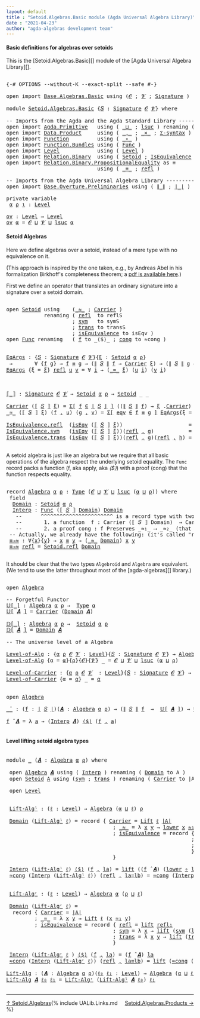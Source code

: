 ```yaml
---
layout: default
title : "Setoid.Algebras.Basic module (Agda Universal Algebra Library)"
date : "2021-04-23"
author: "agda-algebras development team"
---
```


#### <a id="basic-definitions">Basic definitions for algebras over setoids</a>

This is the [Setoid.Algebras.Basic][] module of the [Agda Universal Algebra Library][].

<pre class="Agda">

<a id="342" class="Symbol">{-#</a> <a id="346" class="Keyword">OPTIONS</a> <a id="354" class="Pragma">--without-K</a> <a id="366" class="Pragma">--exact-split</a> <a id="380" class="Pragma">--safe</a> <a id="387" class="Symbol">#-}</a>

<a id="392" class="Keyword">open</a> <a id="397" class="Keyword">import</a> <a id="404" href="Base.Algebras.Basic.html" class="Module">Base.Algebras.Basic</a> <a id="424" class="Keyword">using</a> <a id="430" class="Symbol">(</a><a id="431" href="Base.Algebras.Basic.html#1160" class="Generalizable">𝓞</a> <a id="433" class="Symbol">;</a> <a id="435" href="Base.Algebras.Basic.html#1162" class="Generalizable">𝓥</a> <a id="437" class="Symbol">;</a> <a id="439" href="Base.Algebras.Basic.html#3888" class="Function">Signature</a> <a id="449" class="Symbol">)</a>

<a id="452" class="Keyword">module</a> <a id="459" href="Setoid.Algebras.Basic.html" class="Module">Setoid.Algebras.Basic</a> <a id="481" class="Symbol">{</a><a id="482" href="Setoid.Algebras.Basic.html#482" class="Bound">𝑆</a> <a id="484" class="Symbol">:</a> <a id="486" href="Base.Algebras.Basic.html#3888" class="Function">Signature</a> <a id="496" href="Base.Algebras.Basic.html#1160" class="Generalizable">𝓞</a> <a id="498" href="Base.Algebras.Basic.html#1162" class="Generalizable">𝓥</a><a id="499" class="Symbol">}</a> <a id="501" class="Keyword">where</a>

<a id="508" class="Comment">-- Imports from the Agda and the Agda Standard Library --------------------</a>
<a id="584" class="Keyword">open</a> <a id="589" class="Keyword">import</a> <a id="596" href="Agda.Primitive.html" class="Module">Agda.Primitive</a>   <a id="613" class="Keyword">using</a> <a id="619" class="Symbol">(</a> <a id="621" href="Agda.Primitive.html#810" class="Primitive Operator">_⊔_</a> <a id="625" class="Symbol">;</a> <a id="627" href="Agda.Primitive.html#780" class="Primitive">lsuc</a> <a id="632" class="Symbol">)</a> <a id="634" class="Keyword">renaming</a> <a id="643" class="Symbol">(</a> <a id="645" href="Agda.Primitive.html#326" class="Primitive">Set</a> <a id="649" class="Symbol">to</a> <a id="652" class="Primitive">Type</a> <a id="657" class="Symbol">)</a>
<a id="659" class="Keyword">open</a> <a id="664" class="Keyword">import</a> <a id="671" href="Data.Product.html" class="Module">Data.Product</a>     <a id="688" class="Keyword">using</a> <a id="694" class="Symbol">(</a> <a id="696" href="Agda.Builtin.Sigma.html#236" class="InductiveConstructor Operator">_,_</a> <a id="700" class="Symbol">;</a> <a id="702" href="Data.Product.html#1167" class="Function Operator">_×_</a> <a id="706" class="Symbol">;</a> <a id="708" href="Data.Product.html#916" class="Function">Σ-syntax</a> <a id="717" class="Symbol">)</a>
<a id="719" class="Keyword">open</a> <a id="724" class="Keyword">import</a> <a id="731" href="Function.html" class="Module">Function</a>         <a id="748" class="Keyword">using</a> <a id="754" class="Symbol">(</a> <a id="756" href="Function.Base.html#1031" class="Function Operator">_∘_</a> <a id="760" class="Symbol">)</a>
<a id="762" class="Keyword">open</a> <a id="767" class="Keyword">import</a> <a id="774" href="Function.Bundles.html" class="Module">Function.Bundles</a> <a id="791" class="Keyword">using</a> <a id="797" class="Symbol">(</a> <a id="799" href="Function.Bundles.html#1868" class="Record">Func</a> <a id="804" class="Symbol">)</a>
<a id="806" class="Keyword">open</a> <a id="811" class="Keyword">import</a> <a id="818" href="Level.html" class="Module">Level</a>            <a id="835" class="Keyword">using</a> <a id="841" class="Symbol">(</a> <a id="843" href="Agda.Primitive.html#597" class="Postulate">Level</a> <a id="849" class="Symbol">)</a>
<a id="851" class="Keyword">open</a> <a id="856" class="Keyword">import</a> <a id="863" href="Relation.Binary.html" class="Module">Relation.Binary</a>  <a id="880" class="Keyword">using</a> <a id="886" class="Symbol">(</a> <a id="888" href="Relation.Binary.Bundles.html#1009" class="Record">Setoid</a> <a id="895" class="Symbol">;</a> <a id="897" href="Relation.Binary.Structures.html#1522" class="Record">IsEquivalence</a> <a id="911" class="Symbol">)</a>
<a id="913" class="Keyword">open</a> <a id="918" class="Keyword">import</a> <a id="925" href="Relation.Binary.PropositionalEquality.html" class="Module">Relation.Binary.PropositionalEquality</a> <a id="963" class="Symbol">as</a> <a id="966" class="Module">≡</a>
                             <a id="997" class="Keyword">using</a> <a id="1003" class="Symbol">(</a> <a id="1005" href="Agda.Builtin.Equality.html#151" class="Datatype Operator">_≡_</a> <a id="1009" class="Symbol">;</a> <a id="1011" href="Agda.Builtin.Equality.html#208" class="InductiveConstructor">refl</a> <a id="1016" class="Symbol">)</a>

<a id="1019" class="Comment">-- Imports from the Agda Universal Algebra Library ----------------------</a>
<a id="1093" class="Keyword">open</a> <a id="1098" class="Keyword">import</a> <a id="1105" href="Base.Overture.Preliminaries.html" class="Module">Base.Overture.Preliminaries</a> <a id="1133" class="Keyword">using</a> <a id="1139" class="Symbol">(</a> <a id="1141" href="Base.Overture.Preliminaries.html#4435" class="Function Operator">∥_∥</a> <a id="1145" class="Symbol">;</a> <a id="1147" href="Base.Overture.Preliminaries.html#4397" class="Function Operator">∣_∣</a> <a id="1151" class="Symbol">)</a>

<a id="1154" class="Keyword">private</a> <a id="1162" class="Keyword">variable</a>
 <a id="1172" href="Setoid.Algebras.Basic.html#1172" class="Generalizable">α</a> <a id="1174" href="Setoid.Algebras.Basic.html#1174" class="Generalizable">ρ</a> <a id="1176" href="Setoid.Algebras.Basic.html#1176" class="Generalizable">ι</a> <a id="1178" class="Symbol">:</a> <a id="1180" href="Agda.Primitive.html#597" class="Postulate">Level</a>

<a id="ov"></a><a id="1187" href="Setoid.Algebras.Basic.html#1187" class="Function">ov</a> <a id="1190" class="Symbol">:</a> <a id="1192" href="Agda.Primitive.html#597" class="Postulate">Level</a> <a id="1198" class="Symbol">→</a> <a id="1200" href="Agda.Primitive.html#597" class="Postulate">Level</a>
<a id="1206" href="Setoid.Algebras.Basic.html#1187" class="Function">ov</a> <a id="1209" href="Setoid.Algebras.Basic.html#1209" class="Bound">α</a> <a id="1211" class="Symbol">=</a> <a id="1213" href="Setoid.Algebras.Basic.html#496" class="Bound">𝓞</a> <a id="1215" href="Agda.Primitive.html#810" class="Primitive Operator">⊔</a> <a id="1217" href="Setoid.Algebras.Basic.html#498" class="Bound">𝓥</a> <a id="1219" href="Agda.Primitive.html#810" class="Primitive Operator">⊔</a> <a id="1221" href="Agda.Primitive.html#780" class="Primitive">lsuc</a> <a id="1226" href="Setoid.Algebras.Basic.html#1209" class="Bound">α</a>
</pre>


#### <a id="setoid-algebras">Setoid Algebras</a>

Here we define algebras over a setoid, instead of a mere type with no equivalence on it.

(This approach is inspired by the one taken, e.g., by Andreas Abel in his formalization Birkhoff's completeness theorem; a [pdf is available here](http://www.cse.chalmers.se/~abela/agda/MultiSortedAlgebra.pdf).)

First we define an operator that translates an ordinary signature into a signature over a setoid domain.

<pre class="Agda">

<a id="1714" class="Keyword">open</a> <a id="1719" href="Relation.Binary.Bundles.html#1009" class="Module">Setoid</a> <a id="1726" class="Keyword">using</a>    <a id="1735" class="Symbol">(</a><a id="1736" href="Relation.Binary.Bundles.html#1098" class="Field Operator">_≈_</a> <a id="1740" class="Symbol">;</a> <a id="1742" href="Relation.Binary.Bundles.html#1072" class="Field">Carrier</a> <a id="1750" class="Symbol">)</a>
            <a id="1764" class="Keyword">renaming</a> <a id="1773" class="Symbol">(</a> <a id="1775" href="Relation.Binary.Structures.html#1568" class="Function">refl</a>  <a id="1781" class="Symbol">to</a> <a id="1784" class="Function">reflS</a>
                     <a id="1811" class="Symbol">;</a> <a id="1813" href="Relation.Binary.Structures.html#1594" class="Function">sym</a>   <a id="1819" class="Symbol">to</a> <a id="1822" class="Function">symS</a>
                     <a id="1848" class="Symbol">;</a> <a id="1850" href="Relation.Binary.Structures.html#1620" class="Function">trans</a> <a id="1856" class="Symbol">to</a> <a id="1859" class="Function">transS</a>
                     <a id="1887" class="Symbol">;</a> <a id="1889" href="Relation.Binary.Bundles.html#1132" class="Field">isEquivalence</a> <a id="1903" class="Symbol">to</a> <a id="1906" class="Field">isEqv</a> <a id="1912" class="Symbol">)</a>
<a id="1914" class="Keyword">open</a> <a id="1919" href="Function.Bundles.html#1868" class="Module">Func</a> <a id="1924" class="Keyword">renaming</a>   <a id="1935" class="Symbol">(</a> <a id="1937" href="Function.Bundles.html#1919" class="Field">f</a> <a id="1939" class="Symbol">to</a> <a id="1942" class="Field">_⟨$⟩_</a> <a id="1948" class="Symbol">;</a> <a id="1950" href="Function.Bundles.html#1938" class="Field">cong</a> <a id="1955" class="Symbol">to</a> <a id="1958" class="Field">≈cong</a> <a id="1964" class="Symbol">)</a>


<a id="EqArgs"></a><a id="1968" href="Setoid.Algebras.Basic.html#1968" class="Function">EqArgs</a> <a id="1975" class="Symbol">:</a> <a id="1977" class="Symbol">{</a><a id="1978" href="Setoid.Algebras.Basic.html#1978" class="Bound">𝑆</a> <a id="1980" class="Symbol">:</a> <a id="1982" href="Base.Algebras.Basic.html#3888" class="Function">Signature</a> <a id="1992" href="Setoid.Algebras.Basic.html#496" class="Bound">𝓞</a> <a id="1994" href="Setoid.Algebras.Basic.html#498" class="Bound">𝓥</a><a id="1995" class="Symbol">}{</a><a id="1997" href="Setoid.Algebras.Basic.html#1997" class="Bound">ξ</a> <a id="1999" class="Symbol">:</a> <a id="2001" href="Relation.Binary.Bundles.html#1009" class="Record">Setoid</a> <a id="2008" href="Setoid.Algebras.Basic.html#1172" class="Generalizable">α</a> <a id="2010" href="Setoid.Algebras.Basic.html#1174" class="Generalizable">ρ</a><a id="2011" class="Symbol">}</a>
 <a id="2014" class="Symbol">→</a>       <a id="2022" class="Symbol">∀</a> <a id="2024" class="Symbol">{</a><a id="2025" href="Setoid.Algebras.Basic.html#2025" class="Bound">f</a> <a id="2027" href="Setoid.Algebras.Basic.html#2027" class="Bound">g</a><a id="2028" class="Symbol">}</a> <a id="2030" class="Symbol">→</a> <a id="2032" href="Setoid.Algebras.Basic.html#2025" class="Bound">f</a> <a id="2034" href="Agda.Builtin.Equality.html#151" class="Datatype Operator">≡</a> <a id="2036" href="Setoid.Algebras.Basic.html#2027" class="Bound">g</a> <a id="2038" class="Symbol">→</a> <a id="2040" class="Symbol">(</a><a id="2041" href="Base.Overture.Preliminaries.html#4435" class="Function Operator">∥</a> <a id="2043" href="Setoid.Algebras.Basic.html#1978" class="Bound">𝑆</a> <a id="2045" href="Base.Overture.Preliminaries.html#4435" class="Function Operator">∥</a> <a id="2047" href="Setoid.Algebras.Basic.html#2025" class="Bound">f</a> <a id="2049" class="Symbol">→</a> <a id="2051" href="Relation.Binary.Bundles.html#1072" class="Field">Carrier</a> <a id="2059" href="Setoid.Algebras.Basic.html#1997" class="Bound">ξ</a><a id="2060" class="Symbol">)</a> <a id="2062" class="Symbol">→</a> <a id="2064" class="Symbol">(</a><a id="2065" href="Base.Overture.Preliminaries.html#4435" class="Function Operator">∥</a> <a id="2067" href="Setoid.Algebras.Basic.html#1978" class="Bound">𝑆</a> <a id="2069" href="Base.Overture.Preliminaries.html#4435" class="Function Operator">∥</a> <a id="2071" href="Setoid.Algebras.Basic.html#2027" class="Bound">g</a> <a id="2073" class="Symbol">→</a> <a id="2075" href="Relation.Binary.Bundles.html#1072" class="Field">Carrier</a> <a id="2083" href="Setoid.Algebras.Basic.html#1997" class="Bound">ξ</a><a id="2084" class="Symbol">)</a> <a id="2086" class="Symbol">→</a> <a id="2088" href="Setoid.Algebras.Basic.html#652" class="Primitive">Type</a> <a id="2093" class="Symbol">(</a><a id="2094" href="Setoid.Algebras.Basic.html#498" class="Bound">𝓥</a> <a id="2096" href="Agda.Primitive.html#810" class="Primitive Operator">⊔</a> <a id="2098" href="Setoid.Algebras.Basic.html#1174" class="Generalizable">ρ</a><a id="2099" class="Symbol">)</a>
<a id="2101" href="Setoid.Algebras.Basic.html#1968" class="Function">EqArgs</a> <a id="2108" class="Symbol">{</a><a id="2109" class="Argument">ξ</a> <a id="2111" class="Symbol">=</a> <a id="2113" href="Setoid.Algebras.Basic.html#2113" class="Bound">ξ</a><a id="2114" class="Symbol">}</a> <a id="2116" href="Agda.Builtin.Equality.html#208" class="InductiveConstructor">refl</a> <a id="2121" href="Setoid.Algebras.Basic.html#2121" class="Bound">u</a> <a id="2123" href="Setoid.Algebras.Basic.html#2123" class="Bound">v</a> <a id="2125" class="Symbol">=</a> <a id="2127" class="Symbol">∀</a> <a id="2129" href="Setoid.Algebras.Basic.html#2129" class="Bound">i</a> <a id="2131" class="Symbol">→</a> <a id="2133" class="Symbol">(</a><a id="2134" href="Relation.Binary.Bundles.html#1098" class="Field Operator">_≈_</a> <a id="2138" href="Setoid.Algebras.Basic.html#2113" class="Bound">ξ</a><a id="2139" class="Symbol">)</a> <a id="2141" class="Symbol">(</a><a id="2142" href="Setoid.Algebras.Basic.html#2121" class="Bound">u</a> <a id="2144" href="Setoid.Algebras.Basic.html#2129" class="Bound">i</a><a id="2145" class="Symbol">)</a> <a id="2147" class="Symbol">(</a><a id="2148" href="Setoid.Algebras.Basic.html#2123" class="Bound">v</a> <a id="2150" href="Setoid.Algebras.Basic.html#2129" class="Bound">i</a><a id="2151" class="Symbol">)</a>



<a id="⟦_⟧"></a><a id="2156" href="Setoid.Algebras.Basic.html#2156" class="Function Operator">⟦_⟧</a> <a id="2160" class="Symbol">:</a> <a id="2162" href="Base.Algebras.Basic.html#3888" class="Function">Signature</a> <a id="2172" href="Setoid.Algebras.Basic.html#496" class="Bound">𝓞</a> <a id="2174" href="Setoid.Algebras.Basic.html#498" class="Bound">𝓥</a> <a id="2176" class="Symbol">→</a> <a id="2178" href="Relation.Binary.Bundles.html#1009" class="Record">Setoid</a> <a id="2185" href="Setoid.Algebras.Basic.html#1172" class="Generalizable">α</a> <a id="2187" href="Setoid.Algebras.Basic.html#1174" class="Generalizable">ρ</a> <a id="2189" class="Symbol">→</a> <a id="2191" href="Relation.Binary.Bundles.html#1009" class="Record">Setoid</a> <a id="2198" class="Symbol">_</a> <a id="2200" class="Symbol">_</a>

<a id="2203" href="Relation.Binary.Bundles.html#1072" class="Field">Carrier</a> <a id="2211" class="Symbol">(</a><a id="2212" href="Setoid.Algebras.Basic.html#2156" class="Function Operator">⟦</a> <a id="2214" href="Setoid.Algebras.Basic.html#2214" class="Bound">𝑆</a> <a id="2216" href="Setoid.Algebras.Basic.html#2156" class="Function Operator">⟧</a> <a id="2218" href="Setoid.Algebras.Basic.html#2218" class="Bound">ξ</a><a id="2219" class="Symbol">)</a> <a id="2221" class="Symbol">=</a> <a id="2223" href="Data.Product.html#916" class="Function">Σ[</a> <a id="2226" href="Setoid.Algebras.Basic.html#2226" class="Bound">f</a> <a id="2228" href="Data.Product.html#916" class="Function">∈</a> <a id="2230" href="Base.Overture.Preliminaries.html#4397" class="Function Operator">∣</a> <a id="2232" href="Setoid.Algebras.Basic.html#2214" class="Bound">𝑆</a> <a id="2234" href="Base.Overture.Preliminaries.html#4397" class="Function Operator">∣</a> <a id="2236" href="Data.Product.html#916" class="Function">]</a> <a id="2238" class="Symbol">((</a><a id="2240" href="Base.Overture.Preliminaries.html#4435" class="Function Operator">∥</a> <a id="2242" href="Setoid.Algebras.Basic.html#2214" class="Bound">𝑆</a> <a id="2244" href="Base.Overture.Preliminaries.html#4435" class="Function Operator">∥</a> <a id="2246" href="Setoid.Algebras.Basic.html#2226" class="Bound">f</a><a id="2247" class="Symbol">)</a> <a id="2249" class="Symbol">→</a> <a id="2251" href="Setoid.Algebras.Basic.html#2218" class="Bound">ξ</a> <a id="2253" class="Symbol">.</a><a id="2254" href="Relation.Binary.Bundles.html#1072" class="Field">Carrier</a><a id="2261" class="Symbol">)</a>
<a id="2263" href="Relation.Binary.Bundles.html#1098" class="Field Operator">_≈_</a> <a id="2267" class="Symbol">(</a><a id="2268" href="Setoid.Algebras.Basic.html#2156" class="Function Operator">⟦</a> <a id="2270" href="Setoid.Algebras.Basic.html#2270" class="Bound">𝑆</a> <a id="2272" href="Setoid.Algebras.Basic.html#2156" class="Function Operator">⟧</a> <a id="2274" href="Setoid.Algebras.Basic.html#2274" class="Bound">ξ</a><a id="2275" class="Symbol">)</a> <a id="2277" class="Symbol">(</a><a id="2278" href="Setoid.Algebras.Basic.html#2278" class="Bound">f</a> <a id="2280" href="Agda.Builtin.Sigma.html#236" class="InductiveConstructor Operator">,</a> <a id="2282" href="Setoid.Algebras.Basic.html#2282" class="Bound">u</a><a id="2283" class="Symbol">)</a> <a id="2285" class="Symbol">(</a><a id="2286" href="Setoid.Algebras.Basic.html#2286" class="Bound">g</a> <a id="2288" href="Agda.Builtin.Sigma.html#236" class="InductiveConstructor Operator">,</a> <a id="2290" href="Setoid.Algebras.Basic.html#2290" class="Bound">v</a><a id="2291" class="Symbol">)</a> <a id="2293" class="Symbol">=</a> <a id="2295" href="Data.Product.html#916" class="Function">Σ[</a> <a id="2298" href="Setoid.Algebras.Basic.html#2298" class="Bound">eqv</a> <a id="2302" href="Data.Product.html#916" class="Function">∈</a> <a id="2304" href="Setoid.Algebras.Basic.html#2278" class="Bound">f</a> <a id="2306" href="Agda.Builtin.Equality.html#151" class="Datatype Operator">≡</a> <a id="2308" href="Setoid.Algebras.Basic.html#2286" class="Bound">g</a> <a id="2310" href="Data.Product.html#916" class="Function">]</a> <a id="2312" href="Setoid.Algebras.Basic.html#1968" class="Function">EqArgs</a><a id="2318" class="Symbol">{</a><a id="2319" class="Argument">ξ</a> <a id="2321" class="Symbol">=</a> <a id="2323" href="Setoid.Algebras.Basic.html#2274" class="Bound">ξ</a><a id="2324" class="Symbol">}</a> <a id="2326" href="Setoid.Algebras.Basic.html#2298" class="Bound">eqv</a> <a id="2330" href="Setoid.Algebras.Basic.html#2282" class="Bound">u</a> <a id="2332" href="Setoid.Algebras.Basic.html#2290" class="Bound">v</a>

<a id="2335" href="Relation.Binary.Structures.html#1568" class="Field">IsEquivalence.refl</a>  <a id="2355" class="Symbol">(</a><a id="2356" href="Setoid.Algebras.Basic.html#1906" class="Field">isEqv</a> <a id="2362" class="Symbol">(</a><a id="2363" href="Setoid.Algebras.Basic.html#2156" class="Function Operator">⟦</a> <a id="2365" href="Setoid.Algebras.Basic.html#2365" class="Bound">𝑆</a> <a id="2367" href="Setoid.Algebras.Basic.html#2156" class="Function Operator">⟧</a> <a id="2369" href="Setoid.Algebras.Basic.html#2369" class="Bound">ξ</a><a id="2370" class="Symbol">))</a>                     <a id="2393" class="Symbol">=</a> <a id="2395" href="Agda.Builtin.Equality.html#208" class="InductiveConstructor">refl</a> <a id="2400" href="Agda.Builtin.Sigma.html#236" class="InductiveConstructor Operator">,</a> <a id="2402" class="Symbol">λ</a> <a id="2404" href="Setoid.Algebras.Basic.html#2404" class="Bound">_</a> <a id="2406" class="Symbol">→</a> <a id="2408" href="Setoid.Algebras.Basic.html#1784" class="Function">reflS</a>  <a id="2415" href="Setoid.Algebras.Basic.html#2369" class="Bound">ξ</a>
<a id="2417" href="Relation.Binary.Structures.html#1594" class="Field">IsEquivalence.sym</a>   <a id="2437" class="Symbol">(</a><a id="2438" href="Setoid.Algebras.Basic.html#1906" class="Field">isEqv</a> <a id="2444" class="Symbol">(</a><a id="2445" href="Setoid.Algebras.Basic.html#2156" class="Function Operator">⟦</a> <a id="2447" href="Setoid.Algebras.Basic.html#2447" class="Bound">𝑆</a> <a id="2449" href="Setoid.Algebras.Basic.html#2156" class="Function Operator">⟧</a> <a id="2451" href="Setoid.Algebras.Basic.html#2451" class="Bound">ξ</a><a id="2452" class="Symbol">))(</a><a id="2455" href="Agda.Builtin.Equality.html#208" class="InductiveConstructor">refl</a> <a id="2460" href="Agda.Builtin.Sigma.html#236" class="InductiveConstructor Operator">,</a> <a id="2462" href="Setoid.Algebras.Basic.html#2462" class="Bound">g</a><a id="2463" class="Symbol">)</a>           <a id="2475" class="Symbol">=</a> <a id="2477" href="Agda.Builtin.Equality.html#208" class="InductiveConstructor">refl</a> <a id="2482" href="Agda.Builtin.Sigma.html#236" class="InductiveConstructor Operator">,</a> <a id="2484" class="Symbol">λ</a> <a id="2486" href="Setoid.Algebras.Basic.html#2486" class="Bound">i</a> <a id="2488" class="Symbol">→</a> <a id="2490" href="Setoid.Algebras.Basic.html#1822" class="Function">symS</a>   <a id="2497" href="Setoid.Algebras.Basic.html#2451" class="Bound">ξ</a> <a id="2499" class="Symbol">(</a><a id="2500" href="Setoid.Algebras.Basic.html#2462" class="Bound">g</a> <a id="2502" href="Setoid.Algebras.Basic.html#2486" class="Bound">i</a><a id="2503" class="Symbol">)</a>
<a id="2505" href="Relation.Binary.Structures.html#1620" class="Field">IsEquivalence.trans</a> <a id="2525" class="Symbol">(</a><a id="2526" href="Setoid.Algebras.Basic.html#1906" class="Field">isEqv</a> <a id="2532" class="Symbol">(</a><a id="2533" href="Setoid.Algebras.Basic.html#2156" class="Function Operator">⟦</a> <a id="2535" href="Setoid.Algebras.Basic.html#2535" class="Bound">𝑆</a> <a id="2537" href="Setoid.Algebras.Basic.html#2156" class="Function Operator">⟧</a> <a id="2539" href="Setoid.Algebras.Basic.html#2539" class="Bound">ξ</a><a id="2540" class="Symbol">))(</a><a id="2543" href="Agda.Builtin.Equality.html#208" class="InductiveConstructor">refl</a> <a id="2548" href="Agda.Builtin.Sigma.html#236" class="InductiveConstructor Operator">,</a> <a id="2550" href="Setoid.Algebras.Basic.html#2550" class="Bound">g</a><a id="2551" class="Symbol">)(</a><a id="2553" href="Agda.Builtin.Equality.html#208" class="InductiveConstructor">refl</a> <a id="2558" href="Agda.Builtin.Sigma.html#236" class="InductiveConstructor Operator">,</a> <a id="2560" href="Setoid.Algebras.Basic.html#2560" class="Bound">h</a><a id="2561" class="Symbol">)</a> <a id="2563" class="Symbol">=</a> <a id="2565" href="Agda.Builtin.Equality.html#208" class="InductiveConstructor">refl</a> <a id="2570" href="Agda.Builtin.Sigma.html#236" class="InductiveConstructor Operator">,</a> <a id="2572" class="Symbol">λ</a> <a id="2574" href="Setoid.Algebras.Basic.html#2574" class="Bound">i</a> <a id="2576" class="Symbol">→</a> <a id="2578" href="Setoid.Algebras.Basic.html#1859" class="Function">transS</a> <a id="2585" href="Setoid.Algebras.Basic.html#2539" class="Bound">ξ</a> <a id="2587" class="Symbol">(</a><a id="2588" href="Setoid.Algebras.Basic.html#2550" class="Bound">g</a> <a id="2590" href="Setoid.Algebras.Basic.html#2574" class="Bound">i</a><a id="2591" class="Symbol">)</a> <a id="2593" class="Symbol">(</a><a id="2594" href="Setoid.Algebras.Basic.html#2560" class="Bound">h</a> <a id="2596" href="Setoid.Algebras.Basic.html#2574" class="Bound">i</a><a id="2597" class="Symbol">)</a>

</pre>


A setoid algebra is just like an algebra but we require that all basic operations
of the algebra respect the underlying setoid equality. The `Func` record packs a
function (f, aka apply, aka _⟨$⟩_) with a proof (cong) that the function respects
equality.

<pre class="Agda">

<a id="2883" class="Keyword">record</a> <a id="Algebra"></a><a id="2890" href="Setoid.Algebras.Basic.html#2890" class="Record">Algebra</a> <a id="2898" href="Setoid.Algebras.Basic.html#2898" class="Bound">α</a> <a id="2900" href="Setoid.Algebras.Basic.html#2900" class="Bound">ρ</a> <a id="2902" class="Symbol">:</a> <a id="2904" href="Setoid.Algebras.Basic.html#652" class="Primitive">Type</a> <a id="2909" class="Symbol">(</a><a id="2910" href="Setoid.Algebras.Basic.html#496" class="Bound">𝓞</a> <a id="2912" href="Agda.Primitive.html#810" class="Primitive Operator">⊔</a> <a id="2914" href="Setoid.Algebras.Basic.html#498" class="Bound">𝓥</a> <a id="2916" href="Agda.Primitive.html#810" class="Primitive Operator">⊔</a> <a id="2918" href="Agda.Primitive.html#780" class="Primitive">lsuc</a> <a id="2923" class="Symbol">(</a><a id="2924" href="Setoid.Algebras.Basic.html#2898" class="Bound">α</a> <a id="2926" href="Agda.Primitive.html#810" class="Primitive Operator">⊔</a> <a id="2928" href="Setoid.Algebras.Basic.html#2900" class="Bound">ρ</a><a id="2929" class="Symbol">))</a> <a id="2932" class="Keyword">where</a>
 <a id="2939" class="Keyword">field</a>
  <a id="Algebra.Domain"></a><a id="2947" href="Setoid.Algebras.Basic.html#2947" class="Field">Domain</a> <a id="2954" class="Symbol">:</a> <a id="2956" href="Relation.Binary.Bundles.html#1009" class="Record">Setoid</a> <a id="2963" href="Setoid.Algebras.Basic.html#2898" class="Bound">α</a> <a id="2965" href="Setoid.Algebras.Basic.html#2900" class="Bound">ρ</a>
  <a id="Algebra.Interp"></a><a id="2969" href="Setoid.Algebras.Basic.html#2969" class="Field">Interp</a> <a id="2976" class="Symbol">:</a> <a id="2978" href="Function.Bundles.html#1868" class="Record">Func</a> <a id="2983" class="Symbol">(</a><a id="2984" href="Setoid.Algebras.Basic.html#2156" class="Function Operator">⟦</a> <a id="2986" href="Setoid.Algebras.Basic.html#482" class="Bound">𝑆</a> <a id="2988" href="Setoid.Algebras.Basic.html#2156" class="Function Operator">⟧</a> <a id="2990" href="Setoid.Algebras.Basic.html#2947" class="Field">Domain</a><a id="2996" class="Symbol">)</a> <a id="2998" href="Setoid.Algebras.Basic.html#2947" class="Field">Domain</a>
   <a id="3008" class="Comment">--      ^^^^^^^^^^^^^^^^^^^^^^^ is a record type with two fields:</a>
   <a id="3077" class="Comment">--       1. a function  f : Carrier (⟦ 𝑆 ⟧ Domain)  → Carrier Domain</a>
   <a id="3149" class="Comment">--       2. a proof cong : f Preserves _≈₁_ ⟶ _≈₂_ (that f preserves the setoid equalities)</a>
 <a id="3242" class="Comment">-- Actually, we already have the following: (it&#39;s called &quot;reflexive&quot;; see Structures.IsEquivalence)</a>
 <a id="Algebra.≡→≈"></a><a id="3343" href="Setoid.Algebras.Basic.html#3343" class="Function">≡→≈</a> <a id="3347" class="Symbol">:</a> <a id="3349" class="Symbol">∀{</a><a id="3351" href="Setoid.Algebras.Basic.html#3351" class="Bound">x</a><a id="3352" class="Symbol">}{</a><a id="3354" href="Setoid.Algebras.Basic.html#3354" class="Bound">y</a><a id="3355" class="Symbol">}</a> <a id="3357" class="Symbol">→</a> <a id="3359" href="Setoid.Algebras.Basic.html#3351" class="Bound">x</a> <a id="3361" href="Agda.Builtin.Equality.html#151" class="Datatype Operator">≡</a> <a id="3363" href="Setoid.Algebras.Basic.html#3354" class="Bound">y</a> <a id="3365" class="Symbol">→</a> <a id="3367" class="Symbol">(</a><a id="3368" href="Relation.Binary.Bundles.html#1098" class="Field Operator">_≈_</a> <a id="3372" href="Setoid.Algebras.Basic.html#2947" class="Field">Domain</a><a id="3378" class="Symbol">)</a> <a id="3380" href="Setoid.Algebras.Basic.html#3351" class="Bound">x</a> <a id="3382" href="Setoid.Algebras.Basic.html#3354" class="Bound">y</a>
 <a id="3385" href="Setoid.Algebras.Basic.html#3343" class="Function">≡→≈</a> <a id="3389" href="Agda.Builtin.Equality.html#208" class="InductiveConstructor">refl</a> <a id="3394" class="Symbol">=</a> <a id="3396" href="Relation.Binary.Structures.html#1568" class="Function">Setoid.refl</a> <a id="3408" href="Setoid.Algebras.Basic.html#2947" class="Field">Domain</a>

</pre>

It should be clear that the two types `Algebroid` and `Algebra` are equivalent. (We tend to use the latter throughout most of the [agda-algebras][] library.)

<pre class="Agda">

<a id="3601" class="Keyword">open</a> <a id="3606" href="Setoid.Algebras.Basic.html#2890" class="Module">Algebra</a>

<a id="3615" class="Comment">-- Forgetful Functor</a>
<a id="𝕌[_]"></a><a id="3636" href="Setoid.Algebras.Basic.html#3636" class="Function Operator">𝕌[_]</a> <a id="3641" class="Symbol">:</a> <a id="3643" href="Setoid.Algebras.Basic.html#2890" class="Record">Algebra</a> <a id="3651" href="Setoid.Algebras.Basic.html#1172" class="Generalizable">α</a> <a id="3653" href="Setoid.Algebras.Basic.html#1174" class="Generalizable">ρ</a> <a id="3655" class="Symbol">→</a>  <a id="3658" href="Setoid.Algebras.Basic.html#652" class="Primitive">Type</a> <a id="3663" href="Setoid.Algebras.Basic.html#1172" class="Generalizable">α</a>
<a id="3665" href="Setoid.Algebras.Basic.html#3636" class="Function Operator">𝕌[</a> <a id="3668" href="Setoid.Algebras.Basic.html#3668" class="Bound">𝑨</a> <a id="3670" href="Setoid.Algebras.Basic.html#3636" class="Function Operator">]</a> <a id="3672" class="Symbol">=</a> <a id="3674" href="Relation.Binary.Bundles.html#1072" class="Field">Carrier</a> <a id="3682" class="Symbol">(</a><a id="3683" href="Setoid.Algebras.Basic.html#2947" class="Field">Domain</a> <a id="3690" href="Setoid.Algebras.Basic.html#3668" class="Bound">𝑨</a><a id="3691" class="Symbol">)</a>

<a id="𝔻[_]"></a><a id="3694" href="Setoid.Algebras.Basic.html#3694" class="Function Operator">𝔻[_]</a> <a id="3699" class="Symbol">:</a> <a id="3701" href="Setoid.Algebras.Basic.html#2890" class="Record">Algebra</a> <a id="3709" href="Setoid.Algebras.Basic.html#1172" class="Generalizable">α</a> <a id="3711" href="Setoid.Algebras.Basic.html#1174" class="Generalizable">ρ</a> <a id="3713" class="Symbol">→</a>  <a id="3716" href="Relation.Binary.Bundles.html#1009" class="Record">Setoid</a> <a id="3723" href="Setoid.Algebras.Basic.html#1172" class="Generalizable">α</a> <a id="3725" href="Setoid.Algebras.Basic.html#1174" class="Generalizable">ρ</a>
<a id="3727" href="Setoid.Algebras.Basic.html#3694" class="Function Operator">𝔻[</a> <a id="3730" href="Setoid.Algebras.Basic.html#3730" class="Bound">𝑨</a> <a id="3732" href="Setoid.Algebras.Basic.html#3694" class="Function Operator">]</a> <a id="3734" class="Symbol">=</a> <a id="3736" href="Setoid.Algebras.Basic.html#2947" class="Field">Domain</a> <a id="3743" href="Setoid.Algebras.Basic.html#3730" class="Bound">𝑨</a>

<a id="3746" class="Comment">-- The universe level of a Algebra</a>

<a id="Level-of-Alg"></a><a id="3782" href="Setoid.Algebras.Basic.html#3782" class="Function">Level-of-Alg</a> <a id="3795" class="Symbol">:</a> <a id="3797" class="Symbol">{</a><a id="3798" href="Setoid.Algebras.Basic.html#3798" class="Bound">α</a> <a id="3800" href="Setoid.Algebras.Basic.html#3800" class="Bound">ρ</a> <a id="3802" href="Setoid.Algebras.Basic.html#3802" class="Bound">𝓞</a> <a id="3804" href="Setoid.Algebras.Basic.html#3804" class="Bound">𝓥</a> <a id="3806" class="Symbol">:</a> <a id="3808" href="Agda.Primitive.html#597" class="Postulate">Level</a><a id="3813" class="Symbol">}{</a><a id="3815" href="Setoid.Algebras.Basic.html#3815" class="Bound">𝑆</a> <a id="3817" class="Symbol">:</a> <a id="3819" href="Base.Algebras.Basic.html#3888" class="Function">Signature</a> <a id="3829" href="Setoid.Algebras.Basic.html#3802" class="Bound">𝓞</a> <a id="3831" href="Setoid.Algebras.Basic.html#3804" class="Bound">𝓥</a><a id="3832" class="Symbol">}</a> <a id="3834" class="Symbol">→</a> <a id="3836" href="Setoid.Algebras.Basic.html#2890" class="Record">Algebra</a> <a id="3844" href="Setoid.Algebras.Basic.html#3798" class="Bound">α</a> <a id="3846" href="Setoid.Algebras.Basic.html#3800" class="Bound">ρ</a> <a id="3848" class="Symbol">→</a> <a id="3850" href="Agda.Primitive.html#597" class="Postulate">Level</a>
<a id="3856" href="Setoid.Algebras.Basic.html#3782" class="Function">Level-of-Alg</a> <a id="3869" class="Symbol">{</a><a id="3870" class="Argument">α</a> <a id="3872" class="Symbol">=</a> <a id="3874" href="Setoid.Algebras.Basic.html#3874" class="Bound">α</a><a id="3875" class="Symbol">}{</a><a id="3877" href="Setoid.Algebras.Basic.html#3877" class="Bound">ρ</a><a id="3878" class="Symbol">}{</a><a id="3880" href="Setoid.Algebras.Basic.html#3880" class="Bound">𝓞</a><a id="3881" class="Symbol">}{</a><a id="3883" href="Setoid.Algebras.Basic.html#3883" class="Bound">𝓥</a><a id="3884" class="Symbol">}</a> <a id="3886" class="Symbol">_</a> <a id="3888" class="Symbol">=</a> <a id="3890" href="Setoid.Algebras.Basic.html#3880" class="Bound">𝓞</a> <a id="3892" href="Agda.Primitive.html#810" class="Primitive Operator">⊔</a> <a id="3894" href="Setoid.Algebras.Basic.html#3883" class="Bound">𝓥</a> <a id="3896" href="Agda.Primitive.html#810" class="Primitive Operator">⊔</a> <a id="3898" href="Agda.Primitive.html#780" class="Primitive">lsuc</a> <a id="3903" class="Symbol">(</a><a id="3904" href="Setoid.Algebras.Basic.html#3874" class="Bound">α</a> <a id="3906" href="Agda.Primitive.html#810" class="Primitive Operator">⊔</a> <a id="3908" href="Setoid.Algebras.Basic.html#3877" class="Bound">ρ</a><a id="3909" class="Symbol">)</a>

<a id="Level-of-Carrier"></a><a id="3912" href="Setoid.Algebras.Basic.html#3912" class="Function">Level-of-Carrier</a> <a id="3929" class="Symbol">:</a> <a id="3931" class="Symbol">{</a><a id="3932" href="Setoid.Algebras.Basic.html#3932" class="Bound">α</a> <a id="3934" href="Setoid.Algebras.Basic.html#3934" class="Bound">ρ</a> <a id="3936" href="Setoid.Algebras.Basic.html#3936" class="Bound">𝓞</a> <a id="3938" href="Setoid.Algebras.Basic.html#3938" class="Bound">𝓥</a>  <a id="3941" class="Symbol">:</a> <a id="3943" href="Agda.Primitive.html#597" class="Postulate">Level</a><a id="3948" class="Symbol">}{</a><a id="3950" href="Setoid.Algebras.Basic.html#3950" class="Bound">𝑆</a> <a id="3952" class="Symbol">:</a> <a id="3954" href="Base.Algebras.Basic.html#3888" class="Function">Signature</a> <a id="3964" href="Setoid.Algebras.Basic.html#3936" class="Bound">𝓞</a> <a id="3966" href="Setoid.Algebras.Basic.html#3938" class="Bound">𝓥</a><a id="3967" class="Symbol">}</a> <a id="3969" class="Symbol">→</a> <a id="3971" href="Setoid.Algebras.Basic.html#2890" class="Record">Algebra</a> <a id="3979" href="Setoid.Algebras.Basic.html#3932" class="Bound">α</a> <a id="3981" href="Setoid.Algebras.Basic.html#3934" class="Bound">ρ</a> <a id="3983" class="Symbol">→</a> <a id="3985" href="Agda.Primitive.html#597" class="Postulate">Level</a>
<a id="3991" href="Setoid.Algebras.Basic.html#3912" class="Function">Level-of-Carrier</a> <a id="4008" class="Symbol">{</a><a id="4009" class="Argument">α</a> <a id="4011" class="Symbol">=</a> <a id="4013" href="Setoid.Algebras.Basic.html#4013" class="Bound">α</a><a id="4014" class="Symbol">}</a> <a id="4016" class="Symbol">_</a> <a id="4018" class="Symbol">=</a> <a id="4020" href="Setoid.Algebras.Basic.html#4013" class="Bound">α</a>


<a id="4024" class="Keyword">open</a> <a id="4029" href="Setoid.Algebras.Basic.html#2890" class="Module">Algebra</a>

<a id="_̂_"></a><a id="4038" href="Setoid.Algebras.Basic.html#4038" class="Function Operator">_̂_</a> <a id="4042" class="Symbol">:</a> <a id="4044" class="Symbol">(</a><a id="4045" href="Setoid.Algebras.Basic.html#4045" class="Bound">f</a> <a id="4047" class="Symbol">:</a> <a id="4049" href="Base.Overture.Preliminaries.html#4397" class="Function Operator">∣</a> <a id="4051" href="Setoid.Algebras.Basic.html#482" class="Bound">𝑆</a> <a id="4053" href="Base.Overture.Preliminaries.html#4397" class="Function Operator">∣</a><a id="4054" class="Symbol">)(</a><a id="4056" href="Setoid.Algebras.Basic.html#4056" class="Bound">𝑨</a> <a id="4058" class="Symbol">:</a> <a id="4060" href="Setoid.Algebras.Basic.html#2890" class="Record">Algebra</a> <a id="4068" href="Setoid.Algebras.Basic.html#1172" class="Generalizable">α</a> <a id="4070" href="Setoid.Algebras.Basic.html#1174" class="Generalizable">ρ</a><a id="4071" class="Symbol">)</a> <a id="4073" class="Symbol">→</a> <a id="4075" class="Symbol">(</a><a id="4076" href="Base.Overture.Preliminaries.html#4435" class="Function Operator">∥</a> <a id="4078" href="Setoid.Algebras.Basic.html#482" class="Bound">𝑆</a> <a id="4080" href="Base.Overture.Preliminaries.html#4435" class="Function Operator">∥</a> <a id="4082" href="Setoid.Algebras.Basic.html#4045" class="Bound">f</a>  <a id="4085" class="Symbol">→</a>  <a id="4088" href="Setoid.Algebras.Basic.html#3636" class="Function Operator">𝕌[</a> <a id="4091" href="Setoid.Algebras.Basic.html#4056" class="Bound">𝑨</a> <a id="4093" href="Setoid.Algebras.Basic.html#3636" class="Function Operator">]</a><a id="4094" class="Symbol">)</a> <a id="4096" class="Symbol">→</a> <a id="4098" href="Setoid.Algebras.Basic.html#3636" class="Function Operator">𝕌[</a> <a id="4101" href="Setoid.Algebras.Basic.html#4056" class="Bound">𝑨</a> <a id="4103" href="Setoid.Algebras.Basic.html#3636" class="Function Operator">]</a>

<a id="4106" href="Setoid.Algebras.Basic.html#4106" class="Bound">f</a> <a id="4108" href="Setoid.Algebras.Basic.html#4038" class="Function Operator">̂</a> <a id="4110" href="Setoid.Algebras.Basic.html#4110" class="Bound">𝑨</a> <a id="4112" class="Symbol">=</a> <a id="4114" class="Symbol">λ</a> <a id="4116" href="Setoid.Algebras.Basic.html#4116" class="Bound">a</a> <a id="4118" class="Symbol">→</a> <a id="4120" class="Symbol">(</a><a id="4121" href="Setoid.Algebras.Basic.html#2969" class="Field">Interp</a> <a id="4128" href="Setoid.Algebras.Basic.html#4110" class="Bound">𝑨</a><a id="4129" class="Symbol">)</a> <a id="4131" href="Setoid.Algebras.Basic.html#1942" class="Field Operator">⟨$⟩</a> <a id="4135" class="Symbol">(</a><a id="4136" href="Setoid.Algebras.Basic.html#4106" class="Bound">f</a> <a id="4138" href="Agda.Builtin.Sigma.html#236" class="InductiveConstructor Operator">,</a> <a id="4140" href="Setoid.Algebras.Basic.html#4116" class="Bound">a</a><a id="4141" class="Symbol">)</a>

</pre>


#### <a id="level-lifting-setoid-algebra-types">Level lifting setoid algebra types</a>

<pre class="Agda">

<a id="4259" class="Keyword">module</a> <a id="4266" href="Setoid.Algebras.Basic.html#4266" class="Module">_</a> <a id="4268" class="Symbol">(</a><a id="4269" href="Setoid.Algebras.Basic.html#4269" class="Bound">𝑨</a> <a id="4271" class="Symbol">:</a> <a id="4273" href="Setoid.Algebras.Basic.html#2890" class="Record">Algebra</a> <a id="4281" href="Setoid.Algebras.Basic.html#1172" class="Generalizable">α</a> <a id="4283" href="Setoid.Algebras.Basic.html#1174" class="Generalizable">ρ</a><a id="4284" class="Symbol">)</a> <a id="4286" class="Keyword">where</a>

 <a id="4294" class="Keyword">open</a> <a id="4299" href="Setoid.Algebras.Basic.html#2890" class="Module">Algebra</a> <a id="4307" href="Setoid.Algebras.Basic.html#4269" class="Bound">𝑨</a> <a id="4309" class="Keyword">using</a> <a id="4315" class="Symbol">(</a> <a id="4317" href="Setoid.Algebras.Basic.html#2969" class="Field">Interp</a> <a id="4324" class="Symbol">)</a> <a id="4326" class="Keyword">renaming</a> <a id="4335" class="Symbol">(</a> <a id="4337" href="Setoid.Algebras.Basic.html#2947" class="Field">Domain</a> <a id="4344" class="Symbol">to</a> <a id="4347" class="Field">A</a> <a id="4349" class="Symbol">)</a>
 <a id="4352" class="Keyword">open</a> <a id="4357" href="Relation.Binary.Bundles.html#1009" class="Module">Setoid</a> <a id="4364" href="Setoid.Algebras.Basic.html#4347" class="Field">A</a> <a id="4366" class="Keyword">using</a> <a id="4372" class="Symbol">(</a><a id="4373" href="Relation.Binary.Structures.html#1594" class="Function">sym</a> <a id="4377" class="Symbol">;</a> <a id="4379" href="Relation.Binary.Structures.html#1620" class="Function">trans</a> <a id="4385" class="Symbol">)</a> <a id="4387" class="Keyword">renaming</a> <a id="4396" class="Symbol">(</a> <a id="4398" href="Relation.Binary.Bundles.html#1072" class="Field">Carrier</a> <a id="4406" class="Symbol">to</a> <a id="4409" class="Field">∣A∣</a> <a id="4413" class="Symbol">;</a> <a id="4415" href="Relation.Binary.Bundles.html#1098" class="Field Operator">_≈_</a> <a id="4419" class="Symbol">to</a> <a id="4422" class="Field Operator">_≈₁_</a> <a id="4427" class="Symbol">;</a> <a id="4429" href="Relation.Binary.Structures.html#1568" class="Function">refl</a> <a id="4434" class="Symbol">to</a> <a id="4437" class="Function">refl₁</a> <a id="4443" class="Symbol">)</a>

 <a id="4447" class="Keyword">open</a> <a id="4452" href="Level.html" class="Module">Level</a>


 <a id="4461" href="Setoid.Algebras.Basic.html#4461" class="Function">Lift-Algˡ</a> <a id="4471" class="Symbol">:</a> <a id="4473" class="Symbol">(</a><a id="4474" href="Setoid.Algebras.Basic.html#4474" class="Bound">ℓ</a> <a id="4476" class="Symbol">:</a> <a id="4478" href="Agda.Primitive.html#597" class="Postulate">Level</a><a id="4483" class="Symbol">)</a> <a id="4485" class="Symbol">→</a> <a id="4487" href="Setoid.Algebras.Basic.html#2890" class="Record">Algebra</a> <a id="4495" class="Symbol">(</a><a id="4496" href="Setoid.Algebras.Basic.html#4281" class="Bound">α</a> <a id="4498" href="Agda.Primitive.html#810" class="Primitive Operator">⊔</a> <a id="4500" href="Setoid.Algebras.Basic.html#4474" class="Bound">ℓ</a><a id="4501" class="Symbol">)</a> <a id="4503" href="Setoid.Algebras.Basic.html#4283" class="Bound">ρ</a>

 <a id="4507" href="Setoid.Algebras.Basic.html#2947" class="Field">Domain</a> <a id="4514" class="Symbol">(</a><a id="4515" href="Setoid.Algebras.Basic.html#4461" class="Function">Lift-Algˡ</a> <a id="4525" href="Setoid.Algebras.Basic.html#4525" class="Bound">ℓ</a><a id="4526" class="Symbol">)</a> <a id="4528" class="Symbol">=</a> <a id="4530" class="Keyword">record</a> <a id="4537" class="Symbol">{</a> <a id="4539" href="Relation.Binary.Bundles.html#1072" class="Field">Carrier</a> <a id="4547" class="Symbol">=</a> <a id="4549" href="Level.html#400" class="Record">Lift</a> <a id="4554" href="Setoid.Algebras.Basic.html#4525" class="Bound">ℓ</a> <a id="4556" href="Setoid.Algebras.Basic.html#4409" class="Function">∣A∣</a>
                                  <a id="4594" class="Symbol">;</a> <a id="4596" href="Relation.Binary.Bundles.html#1098" class="Field Operator">_≈_</a> <a id="4600" class="Symbol">=</a> <a id="4602" class="Symbol">λ</a> <a id="4604" href="Setoid.Algebras.Basic.html#4604" class="Bound">x</a> <a id="4606" href="Setoid.Algebras.Basic.html#4606" class="Bound">y</a> <a id="4608" class="Symbol">→</a> <a id="4610" href="Level.html#470" class="Field">lower</a> <a id="4616" href="Setoid.Algebras.Basic.html#4604" class="Bound">x</a> <a id="4618" href="Setoid.Algebras.Basic.html#4422" class="Function Operator">≈₁</a> <a id="4621" href="Level.html#470" class="Field">lower</a> <a id="4627" href="Setoid.Algebras.Basic.html#4606" class="Bound">y</a>
                                  <a id="4663" class="Symbol">;</a> <a id="4665" href="Relation.Binary.Bundles.html#1132" class="Field">isEquivalence</a> <a id="4679" class="Symbol">=</a> <a id="4681" class="Keyword">record</a> <a id="4688" class="Symbol">{</a> <a id="4690" href="Relation.Binary.Structures.html#1568" class="Field">refl</a> <a id="4695" class="Symbol">=</a> <a id="4697" href="Setoid.Algebras.Basic.html#4437" class="Function">refl₁</a>
                                                           <a id="4762" class="Symbol">;</a> <a id="4764" href="Relation.Binary.Structures.html#1594" class="Field">sym</a> <a id="4768" class="Symbol">=</a> <a id="4770" href="Relation.Binary.Structures.html#1594" class="Function">sym</a>
                                                           <a id="4833" class="Symbol">;</a> <a id="4835" href="Relation.Binary.Structures.html#1620" class="Field">trans</a> <a id="4841" class="Symbol">=</a> <a id="4843" href="Relation.Binary.Structures.html#1620" class="Function">trans</a>
                                                           <a id="4908" class="Symbol">}</a>
                                  <a id="4944" class="Symbol">}</a>

 <a id="4948" href="Setoid.Algebras.Basic.html#2969" class="Field">Interp</a> <a id="4955" class="Symbol">(</a><a id="4956" href="Setoid.Algebras.Basic.html#4461" class="Function">Lift-Algˡ</a> <a id="4966" href="Setoid.Algebras.Basic.html#4966" class="Bound">ℓ</a><a id="4967" class="Symbol">)</a> <a id="4969" href="Setoid.Algebras.Basic.html#1942" class="Field Operator">⟨$⟩</a> <a id="4973" class="Symbol">(</a><a id="4974" href="Setoid.Algebras.Basic.html#4974" class="Bound">f</a> <a id="4976" href="Agda.Builtin.Sigma.html#236" class="InductiveConstructor Operator">,</a> <a id="4978" href="Setoid.Algebras.Basic.html#4978" class="Bound">la</a><a id="4980" class="Symbol">)</a> <a id="4982" class="Symbol">=</a> <a id="4984" href="Level.html#457" class="InductiveConstructor">lift</a> <a id="4989" class="Symbol">((</a><a id="4991" href="Setoid.Algebras.Basic.html#4974" class="Bound">f</a> <a id="4993" href="Setoid.Algebras.Basic.html#4038" class="Function Operator">̂</a> <a id="4995" href="Setoid.Algebras.Basic.html#4269" class="Bound">𝑨</a><a id="4996" class="Symbol">)</a> <a id="4998" class="Symbol">(</a><a id="4999" href="Level.html#470" class="Field">lower</a> <a id="5005" href="Function.Base.html#1031" class="Function Operator">∘</a> <a id="5007" href="Setoid.Algebras.Basic.html#4978" class="Bound">la</a><a id="5009" class="Symbol">))</a>
 <a id="5013" href="Setoid.Algebras.Basic.html#1958" class="Field">≈cong</a> <a id="5019" class="Symbol">(</a><a id="5020" href="Setoid.Algebras.Basic.html#2969" class="Field">Interp</a> <a id="5027" class="Symbol">(</a><a id="5028" href="Setoid.Algebras.Basic.html#4461" class="Function">Lift-Algˡ</a> <a id="5038" href="Setoid.Algebras.Basic.html#5038" class="Bound">ℓ</a><a id="5039" class="Symbol">))</a> <a id="5042" class="Symbol">(</a><a id="5043" href="Agda.Builtin.Equality.html#208" class="InductiveConstructor">refl</a> <a id="5048" href="Agda.Builtin.Sigma.html#236" class="InductiveConstructor Operator">,</a> <a id="5050" href="Setoid.Algebras.Basic.html#5050" class="Bound">la=lb</a><a id="5055" class="Symbol">)</a> <a id="5057" class="Symbol">=</a> <a id="5059" href="Setoid.Algebras.Basic.html#1958" class="Field">≈cong</a> <a id="5065" class="Symbol">(</a><a id="5066" href="Setoid.Algebras.Basic.html#2969" class="Field">Interp</a> <a id="5073" href="Setoid.Algebras.Basic.html#4269" class="Bound">𝑨</a><a id="5074" class="Symbol">)</a> <a id="5076" class="Symbol">((</a><a id="5078" href="Agda.Builtin.Equality.html#208" class="InductiveConstructor">refl</a> <a id="5083" href="Agda.Builtin.Sigma.html#236" class="InductiveConstructor Operator">,</a> <a id="5085" href="Setoid.Algebras.Basic.html#5050" class="Bound">la=lb</a><a id="5090" class="Symbol">))</a>


 <a id="5096" href="Setoid.Algebras.Basic.html#5096" class="Function">Lift-Algʳ</a> <a id="5106" class="Symbol">:</a> <a id="5108" class="Symbol">(</a><a id="5109" href="Setoid.Algebras.Basic.html#5109" class="Bound">ℓ</a> <a id="5111" class="Symbol">:</a> <a id="5113" href="Agda.Primitive.html#597" class="Postulate">Level</a><a id="5118" class="Symbol">)</a> <a id="5120" class="Symbol">→</a> <a id="5122" href="Setoid.Algebras.Basic.html#2890" class="Record">Algebra</a> <a id="5130" href="Setoid.Algebras.Basic.html#4281" class="Bound">α</a> <a id="5132" class="Symbol">(</a><a id="5133" href="Setoid.Algebras.Basic.html#4283" class="Bound">ρ</a> <a id="5135" href="Agda.Primitive.html#810" class="Primitive Operator">⊔</a> <a id="5137" href="Setoid.Algebras.Basic.html#5109" class="Bound">ℓ</a><a id="5138" class="Symbol">)</a>

 <a id="5142" href="Setoid.Algebras.Basic.html#2947" class="Field">Domain</a> <a id="5149" class="Symbol">(</a><a id="5150" href="Setoid.Algebras.Basic.html#5096" class="Function">Lift-Algʳ</a> <a id="5160" href="Setoid.Algebras.Basic.html#5160" class="Bound">ℓ</a><a id="5161" class="Symbol">)</a> <a id="5163" class="Symbol">=</a>
  <a id="5167" class="Keyword">record</a> <a id="5174" class="Symbol">{</a> <a id="5176" href="Relation.Binary.Bundles.html#1072" class="Field">Carrier</a> <a id="5184" class="Symbol">=</a> <a id="5186" href="Setoid.Algebras.Basic.html#4409" class="Function">∣A∣</a>
         <a id="5199" class="Symbol">;</a> <a id="5201" href="Relation.Binary.Bundles.html#1098" class="Field Operator">_≈_</a> <a id="5205" class="Symbol">=</a> <a id="5207" class="Symbol">λ</a> <a id="5209" href="Setoid.Algebras.Basic.html#5209" class="Bound">x</a> <a id="5211" href="Setoid.Algebras.Basic.html#5211" class="Bound">y</a> <a id="5213" class="Symbol">→</a> <a id="5215" href="Level.html#400" class="Record">Lift</a> <a id="5220" href="Setoid.Algebras.Basic.html#5160" class="Bound">ℓ</a> <a id="5222" class="Symbol">(</a><a id="5223" href="Setoid.Algebras.Basic.html#5209" class="Bound">x</a> <a id="5225" href="Setoid.Algebras.Basic.html#4422" class="Function Operator">≈₁</a> <a id="5228" href="Setoid.Algebras.Basic.html#5211" class="Bound">y</a><a id="5229" class="Symbol">)</a>
         <a id="5240" class="Symbol">;</a> <a id="5242" href="Relation.Binary.Bundles.html#1132" class="Field">isEquivalence</a> <a id="5256" class="Symbol">=</a> <a id="5258" class="Keyword">record</a> <a id="5265" class="Symbol">{</a> <a id="5267" href="Relation.Binary.Structures.html#1568" class="Field">refl</a> <a id="5272" class="Symbol">=</a> <a id="5274" href="Level.html#457" class="InductiveConstructor">lift</a> <a id="5279" href="Setoid.Algebras.Basic.html#4437" class="Function">refl₁</a>
                                  <a id="5319" class="Symbol">;</a> <a id="5321" href="Relation.Binary.Structures.html#1594" class="Field">sym</a> <a id="5325" class="Symbol">=</a> <a id="5327" class="Symbol">λ</a> <a id="5329" href="Setoid.Algebras.Basic.html#5329" class="Bound">x</a> <a id="5331" class="Symbol">→</a> <a id="5333" href="Level.html#457" class="InductiveConstructor">lift</a> <a id="5338" class="Symbol">(</a><a id="5339" href="Relation.Binary.Structures.html#1594" class="Function">sym</a> <a id="5343" class="Symbol">(</a><a id="5344" href="Level.html#470" class="Field">lower</a> <a id="5350" href="Setoid.Algebras.Basic.html#5329" class="Bound">x</a><a id="5351" class="Symbol">))</a>
                                  <a id="5388" class="Symbol">;</a> <a id="5390" href="Relation.Binary.Structures.html#1620" class="Field">trans</a> <a id="5396" class="Symbol">=</a> <a id="5398" class="Symbol">λ</a> <a id="5400" href="Setoid.Algebras.Basic.html#5400" class="Bound">x</a> <a id="5402" href="Setoid.Algebras.Basic.html#5402" class="Bound">y</a> <a id="5404" class="Symbol">→</a> <a id="5406" href="Level.html#457" class="InductiveConstructor">lift</a> <a id="5411" class="Symbol">(</a><a id="5412" href="Relation.Binary.Structures.html#1620" class="Function">trans</a> <a id="5418" class="Symbol">(</a><a id="5419" href="Level.html#470" class="Field">lower</a> <a id="5425" href="Setoid.Algebras.Basic.html#5400" class="Bound">x</a><a id="5426" class="Symbol">)</a> <a id="5428" class="Symbol">(</a><a id="5429" href="Level.html#470" class="Field">lower</a> <a id="5435" href="Setoid.Algebras.Basic.html#5402" class="Bound">y</a><a id="5436" class="Symbol">))</a>  <a id="5440" class="Symbol">}</a>
                                  <a id="5476" class="Symbol">}</a>

 <a id="5480" href="Setoid.Algebras.Basic.html#2969" class="Field">Interp</a> <a id="5487" class="Symbol">(</a><a id="5488" href="Setoid.Algebras.Basic.html#5096" class="Function">Lift-Algʳ</a> <a id="5498" href="Setoid.Algebras.Basic.html#5498" class="Bound">ℓ</a> <a id="5500" class="Symbol">)</a> <a id="5502" href="Setoid.Algebras.Basic.html#1942" class="Field Operator">⟨$⟩</a> <a id="5506" class="Symbol">(</a><a id="5507" href="Setoid.Algebras.Basic.html#5507" class="Bound">f</a> <a id="5509" href="Agda.Builtin.Sigma.html#236" class="InductiveConstructor Operator">,</a> <a id="5511" href="Setoid.Algebras.Basic.html#5511" class="Bound">la</a><a id="5513" class="Symbol">)</a> <a id="5515" class="Symbol">=</a> <a id="5517" class="Symbol">(</a><a id="5518" href="Setoid.Algebras.Basic.html#5507" class="Bound">f</a> <a id="5520" href="Setoid.Algebras.Basic.html#4038" class="Function Operator">̂</a> <a id="5522" href="Setoid.Algebras.Basic.html#4269" class="Bound">𝑨</a><a id="5523" class="Symbol">)</a> <a id="5525" href="Setoid.Algebras.Basic.html#5511" class="Bound">la</a>
 <a id="5529" href="Setoid.Algebras.Basic.html#1958" class="Field">≈cong</a> <a id="5535" class="Symbol">(</a><a id="5536" href="Setoid.Algebras.Basic.html#2969" class="Field">Interp</a> <a id="5543" class="Symbol">(</a><a id="5544" href="Setoid.Algebras.Basic.html#5096" class="Function">Lift-Algʳ</a> <a id="5554" href="Setoid.Algebras.Basic.html#5554" class="Bound">ℓ</a><a id="5555" class="Symbol">))</a> <a id="5558" class="Symbol">(</a><a id="5559" href="Agda.Builtin.Equality.html#208" class="InductiveConstructor">refl</a> <a id="5564" href="Agda.Builtin.Sigma.html#236" class="InductiveConstructor Operator">,</a> <a id="5566" href="Setoid.Algebras.Basic.html#5566" class="Bound">la≡lb</a><a id="5571" class="Symbol">)</a> <a id="5573" class="Symbol">=</a> <a id="5575" href="Level.html#457" class="InductiveConstructor">lift</a> <a id="5580" class="Symbol">(</a><a id="5581" href="Setoid.Algebras.Basic.html#1958" class="Field">≈cong</a> <a id="5587" class="Symbol">(</a><a id="5588" href="Setoid.Algebras.Basic.html#2969" class="Field">Interp</a> <a id="5595" href="Setoid.Algebras.Basic.html#4269" class="Bound">𝑨</a><a id="5596" class="Symbol">)</a> <a id="5598" class="Symbol">(</a><a id="5599" href="Agda.Builtin.Equality.html#208" class="InductiveConstructor">≡.refl</a> <a id="5606" href="Agda.Builtin.Sigma.html#236" class="InductiveConstructor Operator">,</a> <a id="5608" class="Symbol">λ</a> <a id="5610" href="Setoid.Algebras.Basic.html#5610" class="Bound">i</a> <a id="5612" class="Symbol">→</a> <a id="5614" href="Level.html#470" class="Field">lower</a> <a id="5620" class="Symbol">(</a><a id="5621" href="Setoid.Algebras.Basic.html#5566" class="Bound">la≡lb</a> <a id="5627" href="Setoid.Algebras.Basic.html#5610" class="Bound">i</a><a id="5628" class="Symbol">)))</a>

<a id="Lift-Alg"></a><a id="5633" href="Setoid.Algebras.Basic.html#5633" class="Function">Lift-Alg</a> <a id="5642" class="Symbol">:</a> <a id="5644" class="Symbol">(</a><a id="5645" href="Setoid.Algebras.Basic.html#5645" class="Bound">𝑨</a> <a id="5647" class="Symbol">:</a> <a id="5649" href="Setoid.Algebras.Basic.html#2890" class="Record">Algebra</a> <a id="5657" href="Setoid.Algebras.Basic.html#1172" class="Generalizable">α</a> <a id="5659" href="Setoid.Algebras.Basic.html#1174" class="Generalizable">ρ</a><a id="5660" class="Symbol">)(</a><a id="5662" href="Setoid.Algebras.Basic.html#5662" class="Bound">ℓ₀</a> <a id="5665" href="Setoid.Algebras.Basic.html#5665" class="Bound">ℓ₁</a> <a id="5668" class="Symbol">:</a> <a id="5670" href="Agda.Primitive.html#597" class="Postulate">Level</a><a id="5675" class="Symbol">)</a> <a id="5677" class="Symbol">→</a> <a id="5679" href="Setoid.Algebras.Basic.html#2890" class="Record">Algebra</a> <a id="5687" class="Symbol">(</a><a id="5688" href="Setoid.Algebras.Basic.html#1172" class="Generalizable">α</a> <a id="5690" href="Agda.Primitive.html#810" class="Primitive Operator">⊔</a> <a id="5692" href="Setoid.Algebras.Basic.html#5662" class="Bound">ℓ₀</a><a id="5694" class="Symbol">)</a> <a id="5696" class="Symbol">(</a><a id="5697" href="Setoid.Algebras.Basic.html#1174" class="Generalizable">ρ</a> <a id="5699" href="Agda.Primitive.html#810" class="Primitive Operator">⊔</a> <a id="5701" href="Setoid.Algebras.Basic.html#5665" class="Bound">ℓ₁</a><a id="5703" class="Symbol">)</a>
<a id="5705" href="Setoid.Algebras.Basic.html#5633" class="Function">Lift-Alg</a> <a id="5714" href="Setoid.Algebras.Basic.html#5714" class="Bound">𝑨</a> <a id="5716" href="Setoid.Algebras.Basic.html#5716" class="Bound">ℓ₀</a> <a id="5719" href="Setoid.Algebras.Basic.html#5719" class="Bound">ℓ₁</a> <a id="5722" class="Symbol">=</a> <a id="5724" href="Setoid.Algebras.Basic.html#5096" class="Function">Lift-Algʳ</a> <a id="5734" class="Symbol">(</a><a id="5735" href="Setoid.Algebras.Basic.html#4461" class="Function">Lift-Algˡ</a> <a id="5745" href="Setoid.Algebras.Basic.html#5714" class="Bound">𝑨</a> <a id="5747" href="Setoid.Algebras.Basic.html#5716" class="Bound">ℓ₀</a><a id="5749" class="Symbol">)</a> <a id="5751" href="Setoid.Algebras.Basic.html#5719" class="Bound">ℓ₁</a>

</pre>


--------------------------------

<span style="float:left;">[↑ Setoid.Algebras](Setoid.Algebras.html)</span>
<span style="float:right;">[Setoid.Algebras.Products →](Setoid.Algebras.Products.html)</span>

{% include UALib.Links.md %}
